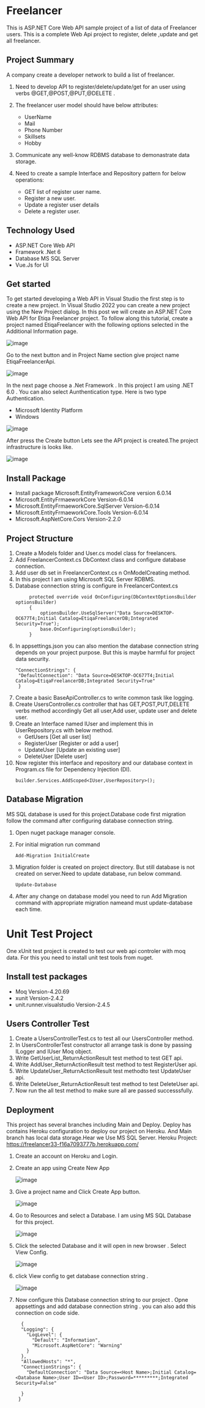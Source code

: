 # Freelancer

This is ASP.NET Core Web API sample project of a list of data of Freelancer users.
This is a complete Web Api project to register, delete ,update and get all freelancer.


## Project Summary

A company create a developer network to build a list of freelancer.

1. Need to develop API to register/delete/update/get for an user using verbs @GET,@POST,@PUT,@DELETE .

2. The freelancer user model should have below attributes:
    - UserName
    - Mail
    - Phone Number
    - Skillsets
    - Hobby

3. Communicate any well-know RDBMS database to  demonastrate data storage.

4. Need to create a sample Interface and Repository pattern for below operations:
    - GET list of register user name.
    - Register a new user.
    - Update a register user details
    - Delete a register user.
      
## Technology Used
- ASP.NET Core Web API
- Framework .Net 6
- Database MS SQL Server
- Vue.Js for UI

## Get started

To get started developing a Web API in Visual Studio the first step is to create a new project. In Visual Studio 2022 you can create a new project using the New Project dialog. In this post we will create an ASP.NET Core Web API for Etiqa Freelancer project. To follow along this tutorial, create a project named EtiqaFreelancer with the following options selected in the Additional Information page.

![image](https://github.com/rakib33/EtiqaFreelancer/assets/10026710/2423f9d2-c7f7-46d5-8275-763df29dab19)

Go to the next button and in Project Name section give project name EtiqaFreelancerApi. 

![image](https://github.com/rakib33/EtiqaFreelancer/assets/10026710/9e9897ec-eee2-4125-b1f5-0702200fbcfc)

In the next page choose a .Net Framework . In this project I am using .NET 6.0 . You can also select Aunthentication type. Here is two type Authentication.
 - Microsoft Identity Platform
 - Windows

![image](https://github.com/rakib33/EtiqaFreelancer/assets/10026710/09a6e276-20a4-4b94-b235-dfc66bb630e8)

After press the Create button Lets see the API project is created.The project infrastructure is looks like.

![image](https://github.com/rakib33/EtiqaFreelancer/assets/10026710/9ea5cd3d-32a9-4d66-82e5-514a3cde4a8f)

## Install Package
  - Install package Microsoft.EntityFrameworkCore version 6.0.14
  - Microsoft.EntityFrmaeworkCore Version-6.0.14
  - Microsoft.EntityFrmaeworkCore.SqlServer Version-6.0.14
  - Microsoft.EntityFrmaeworkCore.Tools Version-6.0.14
  - Microsoft.AspNetCore.Cors Version-2.2.0
    
## Project Structure
1. Create a Models folder and User.cs model class for freelancers.
2. Add FreelancerContext.cs DbContext class and configure database connection.
3. Add user db set in FreelancerContext.cs n OnModelCreating method.
4. In this project I am using Microsoft SQL Server RDBMS.
5. Database connection string is configure in FreelancerContext.cs
   ```
        protected override void OnConfiguring(DbContextOptionsBuilder optionsBuilder)
        {
            optionsBuilder.UseSqlServer("Data Source=DESKTOP-OC677T4;Initial Catalog=EtiqaFreelancerDB;Integrated Security=True");
            base.OnConfiguring(optionsBuilder);
        }
   ```
6. In appsettings.json you can also mention the database connection string depends on your project purpose.
   But this is maybe harmful for project data security.
   ```
   "ConnectionStrings": {
    "DefaultConnection": "Data Source=DESKTOP-OC677T4;Initial Catalog=EtiqaFreelancerDB;Integrated Security=True"
    }
7. Create a basic BaseApiController.cs to write common task like logging.
8. Create UsersController.cs controller that has GET,POST,PUT,DELETE verbs method accordingly Get all user,Add user, update user and delete user.
9. Create an Interface named IUser and implement this in UserRepository.cs with below method.
   - GetUsers [Get all user list]
   - RegisterUser [Register or add a user]
   - UpdateUser [Update an existing user]
   - DeleteUser [Delete user]
10. Now register this interface and repository and our database context in Program.cs file for Dependency Injection (DI).
    ```
    builder.Services.AddScoped<IUser,UserRepository>();

## Database Migration

 MS SQL database is used for this project.Database code first migration follow the command after configuring database connection string.
 
  1. Open nuget package manager console.
 
  2. For initial migration run command
     ```
     Add-Migration InitialCreate
     ```
3. Migration folder is created on project directory. But still database is not created on server.Need to update database, run below command.

    ```
    Update-Database
    ```
4. After any change on database model you need to run Add Migration command with appropriate migration nameand must update-database each time.
   
# Unit Test Project

One xUnit test project is created to test our web api controler with moq data. For this you need to install unit test tools from nuget.

## Install test packages

   - Moq Version-4.20.69
   - xunit Version-2.4.2
   - unit.runner.visualstudio Version-2.4.5
     
## Users Controller Test
 
 1. Create a UsersControllerTest.cs to test all our UsersController method.
 2. In UsersControllerTest constructor all arrange task is done by passing ILogger and IUser Moq object.
 3. Write GetUserList_ReturnActionResult test method to test GET api.
 4. Write AddUser_ReturnActionResult test method to test RegisterUser api.
 5. Write UpdateUser_ReturnActionResult test methodto test UpdateUser api.
 6. Write DeleteUser_ReturnActionResult test method to test DeleteUser api.
 7. Now run the all test method to make sure all are passed successsfully.

## Deployment

This project has several branches including Main and Deploy. Deploy has contains Heroku configuration to deploy our project on Heroku.
And Main branch has local data storage.Hear we Use MS SQL Server. Heroku Project: https://freelancer33-f16a7093777b.herokuapp.com/

1. Create an account on Heroku and Login.
2. Create an app using Create New App

   ![image](https://github.com/rakib33/EtiqaFreelancer/assets/10026710/111205ed-9607-4366-872d-ee9fb5c84712)

3. Give a project name and Click Create App button.

   ![image](https://github.com/rakib33/EtiqaFreelancer/assets/10026710/4dcda2da-4a34-41be-8079-de3dda796b53)

5. Go to Resources and select a Database. I am using MS SQL Database for this project.

   ![image](https://github.com/rakib33/EtiqaFreelancer/assets/10026710/19716dc9-cc20-4784-b88d-d97c4fed99ff)

6. Click the selected Database and it will open in new browser . Select View Config.

   ![image](https://github.com/rakib33/EtiqaFreelancer/assets/10026710/68d1dbf3-6d57-49a8-a078-6200b5f5cc7f)
 
 7. click View config to get database connection string .

    ![image](https://github.com/rakib33/EtiqaFreelancer/assets/10026710/28491d00-a9b7-4beb-b27d-2b64c1899bb1)
 
 8. Now configure this Database connection string to our project . Opne appsettings and add database connection string . you can also add this connection on code side.

    ```
      {
      "Logging": {
        "LogLevel": {
          "Default": "Information",
          "Microsoft.AspNetCore": "Warning"
        }
      },
      "AllowedHosts": "*",
      "ConnectionStrings": {
        "DefaultConnection": "Data Source=<Host Name>;Initial Catalog=<Database Name>;User ID=<User ID>;Password=*********;Integrated Security=False"
    
      }
     }





